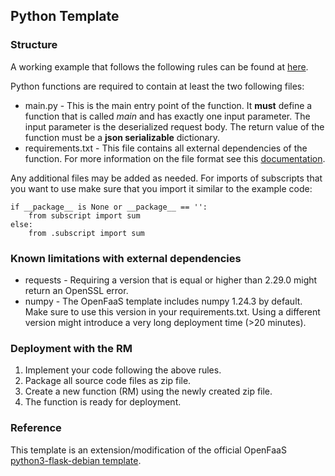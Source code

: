 ## Python Template

### Structure

A working example that follows the following rules can be found at [here](./apollorm).

Python functions are required to contain at least the two following files:
- main.py - This is the main entry point of the function. It **must** define a function that is
  called *main* and has exactly one input parameter. The input parameter is the deserialized request
  body. The return value of the function must be a **json serializable** dictionary.
- requirements.txt - This file contains all external dependencies of the function. For more 
  information on the file format see this 
  [documentation](https://pip.pypa.io/en/stable/reference/requirements-file-format/). 

Any additional files may be added as needed. For imports of subscripts that you want to use make
sure that you import it similar to the example code:
```
if __package__ is None or __package__ == '':
    from subscript import sum
else:
    from .subscript import sum
```

### Known limitations with external dependencies
- requests - Requiring a version that is equal or higher than 2.29.0 might return an OpenSSL error.
- numpy - The OpenFaaS template includes numpy 1.24.3 by default. Make sure to use this version in
  your requirements.txt. Using a different version might introduce a very long deployment time 
  (>20 minutes).

### Deployment with the RM
1. Implement your code following the above rules.
2. Package all source code files as zip file.
3. Create a new function (RM) using the newly created zip file.
4. The function is ready for deployment.

### Reference
This template is an extension/modification of the official OpenFaaS
[python3-flask-debian template](https://github.com/openfaas/python-flask-template).
